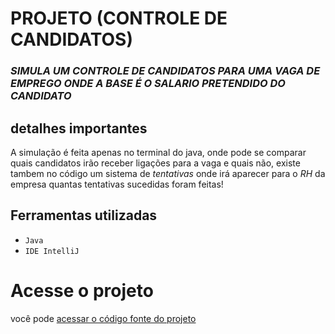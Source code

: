 # **PROJETO (CONTROLE DE CANDIDATOS)**

### *SIMULA UM CONTROLE DE CANDIDATOS PARA UMA VAGA DE EMPREGO ONDE A BASE É O SALARIO PRETENDIDO DO CANDIDATO*

## **detalhes importantes**

A simulação é feita apenas no terminal do java, onde pode se comparar quais candidatos irão receber ligações para a vaga e quais não, existe tambem no código um sistema de *tentativas* onde irá aparecer para o *RH* da empresa quantas tentativas sucedidas foram feitas!

## Ferramentas utilizadas

- `Java`
- `IDE IntelliJ`

# Acesse o projeto
você pode [acessar o código fonte do projeto](https://github.com/Assoni02/Processo-Seletivo/blob/main/src/Main.java)
